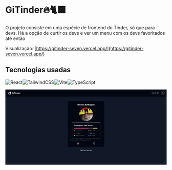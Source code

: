 # GiTinder🔥🐈‍⬛

O projeto consiste em uma espécie de frontend do Tinder, só que para devs. Há a opção de curtir os devs e ver um menu com os devs favoritados até então

Visualização: [https://gitinder-seven.vercel.app/](https://gitinder-seven.vercel.app/)

## Tecnologias usadas

![React](https://img.shields.io/badge/react-%2320232a.svg?style=for-the-badge&logo=react&logoColor=%2361DAFB)![TailwindCSS](https://img.shields.io/badge/tailwindcss-%2338B2AC.svg?style=for-the-badge&logo=tailwind-css&logoColor=white)![Vite](https://img.shields.io/badge/vite-%23646CFF.svg?style=for-the-badge&logo=vite&logoColor=white)![TypeScript](https://img.shields.io/badge/typescript-%23007ACC.svg?style=for-the-badge&logo=typescript&logoColor=white)

![Imagem do projeto](./project.png)